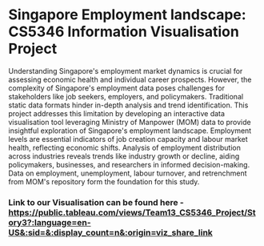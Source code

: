 # Singapore Employment landscape: CS5346 Information Visualisation Project

Understanding Singapore's employment market dynamics is crucial for assessing economic
health and individual career prospects. However, the complexity of Singapore's employment data
poses challenges for stakeholders like job seekers, employers, and policymakers. Traditional static
data formats hinder in-depth analysis and trend identification. This project addresses this
limitation by developing an interactive data visualisation tool leveraging Ministry of Manpower
(MOM) data to provide insightful exploration of Singapore's employment landscape. Employment
levels are essential indicators of job creation capacity and labour market health, reflecting
economic shifts. Analysis of employment distribution across industries reveals trends like industry
growth or decline, aiding policymakers, businesses, and researchers in informed decision-making.
Data on employment, unemployment, labour turnover, and retrenchment from MOM's repository
form the foundation for this study.
### Link to our Visualisation can be found here - https://public.tableau.com/views/Team13_CS5346_Project/Story3?:language=en-US&:sid=&:display_count=n&:origin=viz_share_link
